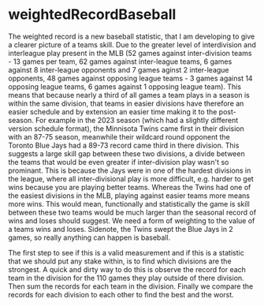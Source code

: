# weightedRecordBaseball

The weighted record is a new baseball statistic, that I am developing to give a clearer picture of a teams skill. Due to the greater level of interdivision and interleague play present in the MLB (52 games against inter-division teams - 13 games per team, 62 games against inter-league teams, 6 games against 8 inter-league opponents and 7 games aginst 2 inter-league opponents, 48 games against opposing league teams - 3 games against 14 opposing league teams, 6 games against 1 opposing league team). This means that because nearly a third of all games a team plays in a season is within the same division, that teams in easier divisions have therefore an easier schedule and by extension an easier time making it to the post-season. For example in the 2023 season (which had a slightly different version schedule format), the Minnisota Twins came first in their division with an 87-75 season, meanwhile their wildcard round opponent the Toronto Blue Jays had a 89-73 record came third in there division. This suggests a large skill gap between these two divisions, a divide between the teams that would be even greater if inter-division play wasn't so prominant. This is because the Jays were in one of the hardest divisions in the league, where all  inter-divisional play is more difficult, e.g. harder to get wins because you are playing better teams. Whereas the Twins had one of the easiest divisions in the MLB, playing against easier teams more means more wins. This would mean, functionally and statistically the game is skill between these two teams would be much larger than the seasonal record of wins and loses should suggest. We need a form of weighting to the value of a teams wins and loses. Sidenote, the Twins swept the Blue Jays in 2 games, so really anything can happen is baseball.

The first step to see if this is a valid measurement and if this is a statistic that we should put any stake within, is to find which divisions are the strongest. A quick and dirty way to do this is observe the record for each team in the division for the 110 games they play outside of there division. Then sum the records for each team in the division. Finally we compare the records for each division to each other to find the best and the worst.
